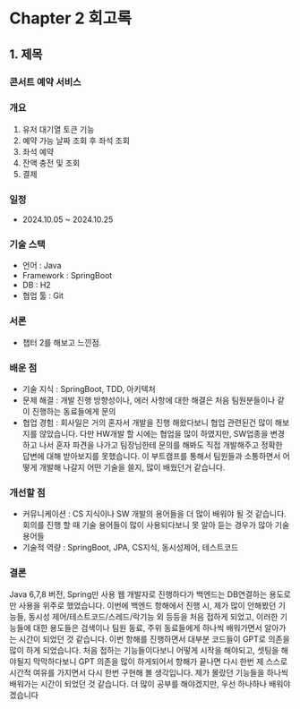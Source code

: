 # Chapter 2 회고록

## 1. 제목
### 콘서트 예약 서비스

### 개요
1. 유저 대기열 토큰 기능
2. 예약 가능 날짜 조회 후 좌석 조회
3. 좌석 예약
4. 잔액 충전 및 조회
5. 결제

### 일정
 - 2024.10.05 ~ 2024.10.25

### 기술 스택
 - 언어 : Java
 - Framework : SpringBoot
 - DB : H2
 - 협업 툴 : Git

### 서론
 - 챕터 2를 해보고 느낀점.

### 배운 점
 - 기술 지식 : SpringBoot, TDD, 아키텍처
 - 문제 해결 : 개발 진행 방향성이나, 에러 사항에 대한 해결은 처음 팀원분들이나 같이 진행하는 동료들에게 문의
 - 협업 경험 : 회사일은 거의 혼자서 개발을 진행 해왔다보니 협업 관련된건 많이 해보지를 않았습니다. 
다만 HW개발 할 시에는 협업을 많이 하였지만, SW업종을 변경하고 나서 혼자 파견을 나가고 팀장님한테 문의를 해봐도 직접 개발해주고
정확한 답변에 대해 받아보지를 못했습니다.
이 부트캠프를 통해서 팀원들과 소통하면서 어떻게 개발해 나갈지 어떤 기술을 쓸지, 많이 배웠던거 같습니다.

### 개선할 점
 - 커뮤니케이션 : CS 지식이나 SW 개발의 용어들을 더 많이 배워야 될 것 같습니다. 회의를 진행 할 때 기술 용어들이 많이 사용되다보니 못 알아 듣는 경우가 많아 기술 용어들 
 - 기술적 역량 : SpringBoot, JPA, CS지식, 동시성제어, 테스트코드

### 결론
Java 6,7,8 버전, Spring만 사용 웹 개발자로 진행하다가 백엔드는 DB연결하는 용도로만 사용을 위주로 했었습니다.
이번에 백엔드 항해에서 진행 시, 제가 많이 안해봤던 기능들, 동시성 제어/테스트코드/스레드/락기능 외 등등을 처음 접하게 되었고, 이러한 기능들에 대한 용도들은
검색이나 팀원 동료, 주위 동료들에게 하나씩 배워가면서 알아가는 시간이 되었던 것 같습니다.
이번 항해를 진행하면서 대부분 코드들이 GPT로 의존을 많이 하게 되었습니다.
처음 접하는 기능들이다보니 어떻게 시작을 해야되고, 셋팅을 해야될지 막막하다보니 GPT 의존을 많이 하게되어서 항해가 끝나면 다시 한번 제 스스로 시간적 여유를 가지면서
다시 한번 구현해 볼 생각입니다.
제가 몰랐던 기능들을 하나씩 배워가는 시간이 되었던 것 같습니다.
더 많이 공부를 해야겠지만, 우선 하나하나 배워야겠습니다